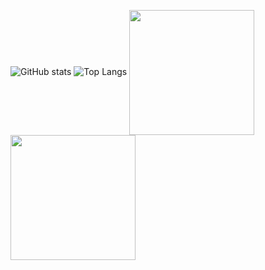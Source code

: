 ![GitHub stats](https://github-readme-stats.vercel.app/api?username=MrNick-code&hide=issues,contribs&show_icons=true&theme=tokyonight&layout=compact)
![Top Langs](https://github-readme-stats.vercel.app/api/top-langs/?username=MrNick-code&layout=compact&hide=tcl)
<a href="https://github.com/MrNick-code">
  <img height=200 align="center" src="https://github-readme-stats.vercel.app/api?username=MrNick code&hide=issues,contribs&show_icons=true&theme=tokyonight&layout=compact)https://github-readme-stats.vercel.app/api?username=MrNick-code&hide=issues,contribs&show_icons=true&theme=tokyonight&layout=compact" />
</a>
<a href="https://github.com/MrNick-code">
  <img height=200 align="center" src="https://github-readme-stats.vercel.app/api/top-langs/?username=MrNick-code&layout=compact&hide=tcl" />
</a>
